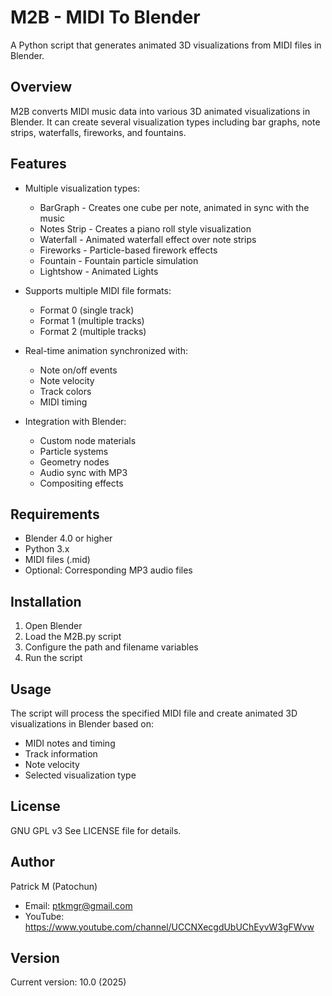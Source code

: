 # M2B - MIDI To Blender

A Python script that generates animated 3D visualizations from MIDI files in Blender.

## Overview

M2B converts MIDI music data into various 3D animated visualizations in Blender. It can create several visualization types including bar graphs, note strips, waterfalls, fireworks, and fountains.

## Features

- Multiple visualization types:
  - BarGraph - Creates one cube per note, animated in sync with the music
  - Notes Strip - Creates a piano roll style visualization
  - Waterfall - Animated waterfall effect over note strips
  - Fireworks - Particle-based firework effects
  - Fountain - Fountain particle simulation
  - Lightshow - Animated Lights
  
- Supports multiple MIDI file formats:
  - Format 0 (single track)
  - Format 1 (multiple tracks)
  - Format 2 (multiple tracks)

- Real-time animation synchronized with:
  - Note on/off events
  - Note velocity 
  - Track colors
  - MIDI timing

- Integration with Blender:
  - Custom node materials
  - Particle systems
  - Geometry nodes
  - Audio sync with MP3
  - Compositing effects

## Requirements

- Blender 4.0 or higher
- Python 3.x
- MIDI files (.mid)
- Optional: Corresponding MP3 audio files

## Installation

1. Open Blender
2. Load the M2B.py script
3. Configure the path and filename variables
4. Run the script

## Usage

The script will process the specified MIDI file and create animated 3D visualizations in Blender based on:

- MIDI notes and timing
- Track information  
- Note velocity
- Selected visualization type

## License

GNU GPL v3
See LICENSE file for details.

## Author

Patrick M (Patochun)
- Email: ptkmgr@gmail.com
- YouTube: https://www.youtube.com/channel/UCCNXecgdUbUChEyvW3gFWvw

## Version

Current version: 10.0 (2025)
